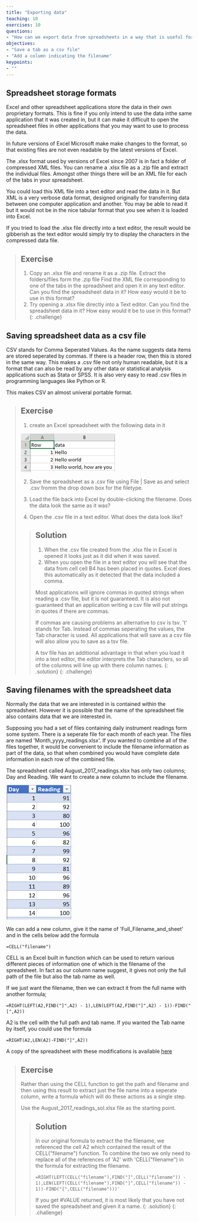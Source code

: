 ```yaml
---
title: "Exporting data"
teaching: 10
exercises: 10
questions:
- "How can we export data from spreadsheets in a way that is useful for downstream applications?"
objectives:
- "Save a tab as a csv file"
- "Add a column indicating the filename"
keypoints:
- ""
---
```


## Spreadsheet storage formats

Excel and other spreadsheet applications store the data in their own proprietary formats. 
This is fine if you only intend to use the data inthe same application that it was created in, but it
can make it difficult to open the spreadsheet files in other applications that you may want to use to 
process the data.

In future versions of Excel Microsoft make make changes to the format, so that existing files are not even readable by the latest versions of Excel.


The .xlsx format used by versions of Excel since 2007 is in fact a folder of compressed XML files. 
You can rename a .xlsx file as a .zip file and extract the individual files. 
Amongst other things there will be an XML file for each of the tabs in your spreadsheet.

You could load this XML file into a text editor and read the data in it. But XML is a very verbose data format, designed originally for 
transferring data between one computer application and another. You may be able to read it but it would not be in the nice tabular format
that you see when it is loaded into Excel.

If you tried to load the .xlsx file directly into a text editor, the result would be gibberish as the text editor 
would simply try to display the characters in the compressed data file.


> ## Exercise
> 
> 1. Copy an .xlsx file and rename it as a .zip file.
>    Extract the folders/files form the .zip file
>    Find the XML file corresponding to one of the tabs in the spreadsheet and open it in any text editor.
>    Can you find the spreadsheet data in it? How easy would it be to use in this format?
> 2. Try opening a .xlsx file directly into a Text editor. 
>    Can you find the spreadsheet data in it? How easy would it be to use in this format?
{: .challenge}

## Saving spreadsheet data as a csv file

CSV  stands for Comma Seperated Values. As the name suggests data items are stored seperated by commas. 
If there is a header row, then this is stored in the same way.
This makes a .csv file not only human readable, but it is a format that can also be read by any other data or 
statistical analysis applications such as Stata or SPSS.
It is also very easy to read .csv files in programming languages like Python or R.

This makes CSV an almost univeral portable format. 

> ## Exercise
> 1. create an Excel spreadsheet with the following data in it 
> 
> ![link_to_simple_data](../fig/spreadsheet_simple_data_01.png)
> 
> 2. Save the spreadsheet as a .csv file using
>    File | Save as   and select .csv fromm  the drop down box for the filetype.
> 
> 3. Load the file back into Excel by double-clicking the filename. Does the data look the same as it was?
> 
> 4. Open the .csv file in a text editor. What does the data look like?
> 
> > ## Solution
> > 
> > 1. When the .csv file created from the .xlsx file in Excel is opened it looks just as it did when it was saved.
> > 2. When you open the file in a text editor you will see that the data from cell  cell B4 has been placed in quotes.
> >    Excel does this automatically as it detected that the data included a comma. 
> > 
> > Most applications will ignore commas in quoted strings when reading a .csv file, but it is not guaranteed. 
> > It is also not guaranteed that an application writing a csv file will put strings in quotes if there are commas.
> > 
> > If commas are causing problems an alternative to csv is tsv. 't' stands for Tab. Instead of commas seperating the values, the Tab character is used.
> > All applications that will save as a csv file will also allow you to save as a tsv file.
> > 
> > A tsv file has an additional advantage in that when you load it into a text editor, the editor interprets the Tab characters, so all of the columns will
> > line up with there column names.
> {: .solution}
{: .challenge}


## Saving filenames with the spreadsheet data

Normally the data that we are interested in is contained within the spreadsheet. However it is possible that the name 
of the spreadsheet file also contains data that we are interested in.

Supposing you had a set of files containing daily instrument readings form some system. 
There is a seperate file for each month of each year. The files are named 'Month_yyyy_readings.xlsx'. 
If you wanted to combine all of the files together, it would be convenient to include the filename information as part of the data,
so that when combined you would have complete date information in each row of the combined file.

The spreadsheet called August_2017_readings.xlsx has only two columns; Day and Reading. We want to create a new column to include the filename.

![August_2017_readings](../fig/Spreadsheets_dates_04.png)


We can add a new column, give it the name of 'Full_Filename_and_sheet' and in the cells below add the formula 

~~~
=CELL("filename")
~~~

CELL is an Excel built in function which can be used to return various different pieces of information one of which is the filename
of the spreadsheet. In fact as our column name suggest, it gives not only the full path of the file but also the tab name as well.

If we just want the filename, then we can extract it from the full name with another formula; 

~~~
=RIGHT(LEFT(A2,FIND("]",A2) - 1),LEN(LEFT(A2,FIND("]",A2) - 1))-FIND("[",A2))
~~~

A2 is the cell with the full path and tab name. If you wanted the Tab name by itself, you could use the formula 

~~~
=RIGHT(A2,LEN(A2)-FIND("]",A2))
~~~

A copy of the spreadsheet with these modifications is available [here](../data/August_2017_readings_sol.xlsx)

> ## Exercise
> 
> Rather than using the CELL function to get the path and filename and then using this result to extract just the file name into a seperate column, write a formula which will do these actions as a single step.
> 
> Use the August_2017_readings_sol.xlsx file as the starting point.
> 
> > ## Solution
> > 
> > In our original formula to extract the the filename, we referenced the cell A2 which contained the result of the CELL("filename") function. To combine the two we only need to replace all of the references of 'A2' with 'CELL("filename") in the formula for extracting the filename.
> > 
> > ~~~
> > =RIGHT(LEFT(CELL("filename"),FIND("]",CELL("filename")) - 1),LEN(LEFT(CELL("filename"),FIND("]",CELL("filename")) - 1))-FIND("[",CELL("filename")))'
> > ~~~
> >
> > If you get #VALUE returned, it is most likely that you have not saved the spreadsheet and given it a name.
> {: .solution}
{: .challenge}

